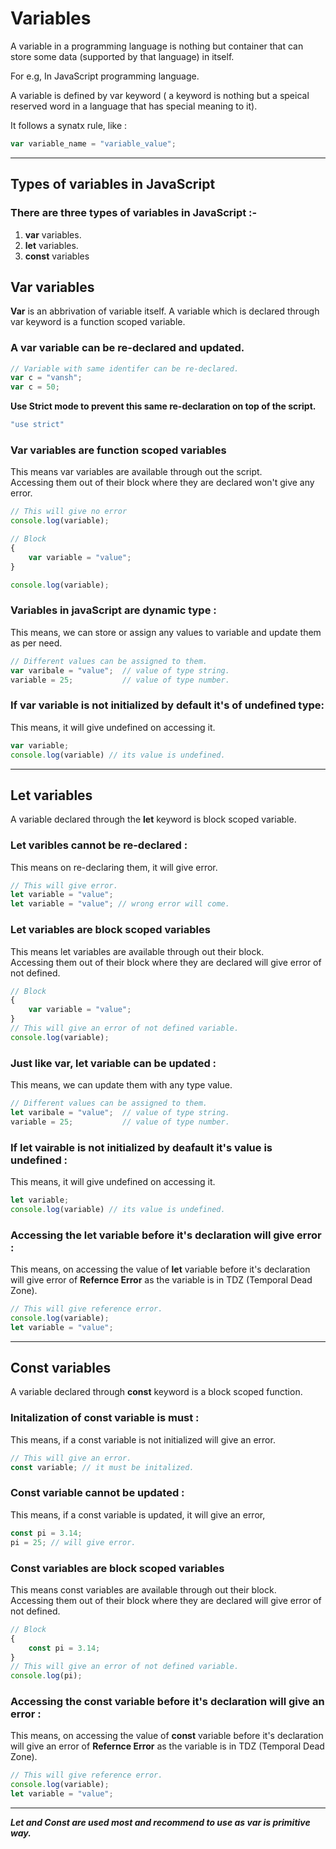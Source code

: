 # Variables
A variable in a programming language is nothing but container that can store some data (supported by that language) in itself.

For e.g, In JavaScript programming language.  

A variable is defined by var keyword ( a keyword is nothing but a speical reserved word in a language that has special meaning to it).

It follows a synatx rule, like :  
```js
var variable_name = "variable_value";
```

******************************************************************************

## Types of variables in JavaScript

### There are three types of variables in JavaScript :-
1. **var** variables.
2. **let** variables.
3. **const** variables

## Var variables
**Var** is an abbrivation of variable itself. A variable which is declared through var keyword is a function scoped variable.

### A var variable can be re-declared and updated.

```js
// Variable with same identifer can be re-declared. 
var c = "vansh";
var c = 50;
```

**Use Strict mode to prevent this same re-declaration on top of the script.**

```js
"use strict"
```

### Var variables are function scoped variables
This means var variables are available through out the script.  
Accessing them out of their block where they are declared won't give any error.

```js
// This will give no error
console.log(variable);

// Block 
{
    var variable = "value";
}

console.log(variable);
```

### Variables in javaScript are dynamic type :
This means, we can store or assign any values to variable and update them as per need.

```js
// Different values can be assigned to them.
var varibale = "value";  // value of type string.
variable = 25;           // value of type number.
```

### If var variable is not initialized by default it's of undefined type:
This means, it will give undefined on accessing it.

```js
var variable; 
console.log(variable) // its value is undefined.
```

*******************************************************************************

## Let variables
A variable declared through the **let** keyword is block scoped variable.

### Let varibles cannot be re-declared : 
This means on re-declaring them, it will give error.

```js
// This will give error.
let variable = "value";
let variable = "value"; // wrong error will come.
```

### Let variables are block scoped variables
This means let variables are available through out their block.  
Accessing them out of their block where they are declared will give error of not defined.

```js
// Block 
{
    var variable = "value";
}
// This will give an error of not defined variable.
console.log(variable);
```


### Just like var, let variable can be updated :
This means, we can update them with any type value.

```js
// Different values can be assigned to them.
let varibale = "value";  // value of type string.
variable = 25;           // value of type number.
```

### If let vairable is not initialized by deafault it's value is undefined :
This means, it will give undefined on accessing it.

```js
let variable; 
console.log(variable) // its value is undefined.
```

### Accessing the let variable before it's declaration will give error :
This means, on accessing the value of **let** variable before it's declaration will give error of **Refernce Error** as the variable is in TDZ (Temporal Dead Zone).

```js
// This will give reference error.
console.log(variable);
let variable = "value";
```
********************************************************************************

## Const variables
A variable declared through **const** keyword is a block scoped function.

### Initalization of const variable is must :
This means, if a const variable is not initialized will give an error.

```js
// This will give an error.
const variable; // it must be initalized. 
```
### Const variable cannot be updated : 
This means, if a const variable is updated, it will give an error,

```js
const pi = 3.14;
pi = 25; // will give error.
```

### Const variables are block scoped variables
This means const variables are available through out their block.  
Accessing them out of their block where they are declared will give error of not defined.

```js
// Block 
{
    const pi = 3.14;
}
// This will give an error of not defined variable.
console.log(pi);
```

### Accessing the const variable before it's declaration will give an error :
This means, on accessing the value of **const** variable before it's declaration will give an error of **Refernce Error** as the variable is in TDZ (Temporal Dead Zone).

```js
// This will give reference error.
console.log(variable);
let variable = "value";
```
********************************************************************************

***Let and Const are used most and recommend to use as var is primitive way.***